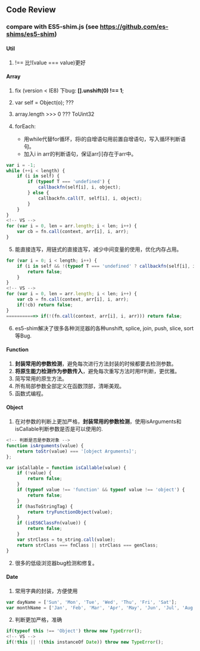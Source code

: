 
## Code Review

### compare with ES5-shim.js (see https://github.com/es-shims/es5-shim)

#### Util

1. !== 比!(value === value)更好


#### Array

1. fix (version < IE8) 下bug: **[].unshift(0) !== 1**;
2. var self = Object(o); ???
3. array.length >>> 0 ???  ToUint32
4. forEach:　

    - 用while代替for循环，将i的自增语句用前置自增语句，写入循环判断语句。
    - 加入i in arr的判断语句，保证arr[i]存在于arr中。

```js
var i = -1;
while (++i < length) {
    if (i in self) {
        if (typeof T === 'undefined') {
            callbackfn(self[i], i, object);
        } else {
            callbackfn.call(T, self[i], i, object);
        }
    }
}
<!-- VS -->
for (var i = 0, len = arr.length; i < len; i++) {
    var cb = fn.call(context, arr[i], i, arr);
}
```

5. 能直接连写，用链式的直接连写，减少中间变量的使用，优化内存占用。

```js
for (var i = 0; i < length; i++) {
    if (i in self && !(typeof T === 'undefined' ? callbackfn(self[i], i, object) : callbackfn.call(T, self[i], i, object))) {
        return false;
    }
}
<!-- VS -->
for (var i = 0, len = arr.length; i < len; i++) {
    var cb = fn.call(context, arr[i], i, arr);
    if(!cb) return false;
}
===========> if(!(fn.call(context, arr[i], i, arr))) return false;
```

6. es5-shim解决了很多各种浏览器的各种unshift, splice, join, push, slice, sort 等Bug.


#### Function

1. **封装常用的参数检测**，避免每次进行方法封装的时候都要去检测参数。
2. **将原生能力检测作为参数传入**，避免每次重写方法时用If判断，更优雅。
3. 简写常用的原生方法。
4. 所有局部参数全部定义在函数顶部，清晰美观。
5. 函数式编程。


#### Object

1. 在对参数的判断上更加严格，**封装常用的参数检测**，使用isArguments和isCallable判断参数是否是可以使用的.

```javascript
<!-- 判断是否是参数对象 -->
function isArguments(value) {
    return toStr(value) === '[object Arguments]';
};

var isCallable = function isCallable(value) {
    if (!value) {
        return false;
    }
    if (typeof value !== 'function' && typeof value !== 'object') {
        return false;
    }
    if (hasToStringTag) {
        return tryFunctionObject(value);
    }
    if (isES6ClassFn(value)) {
        return false;
    }
    var strClass = to_string.call(value);
    return strClass === fnClass || strClass === genClass;
}

```

2. 很多的低级浏览器bug检测和修复。


#### Date

1. 常用字典的封装，方便使用

```js
var dayName = ['Sun', 'Mon', 'Tue', 'Wed', 'Thu', 'Fri', 'Sat'];
var monthName = ['Jan', 'Feb', 'Mar', 'Apr', 'May', 'Jun', 'Jul', 'Aug', 'Sep', 'Oct', 'Nov', 'Dec'];
```

2. 判断更加严格，准确

```js
if(typeof this !== 'Object') throw new TypeError();
<!-- VS -->
if(!this || !(this instanceOf Date)) throw new TypeError();
```